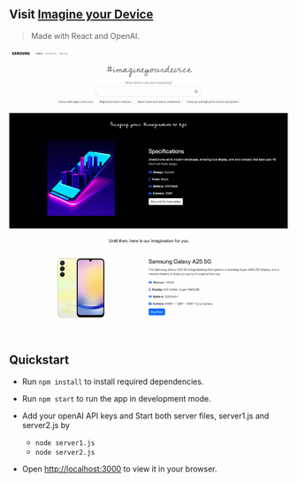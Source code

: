 ## Visit [Imagine your Device](https://main--imagine-your-device.netlify.app/)
> Made with React and OpenAI.

![Dashboard](/public/layout.jpg "Dashboard")
## Quickstart

- Run `npm install` to install required dependencies.

- Run `npm start` to run the app in development mode.

- Add your openAI API keys and Start both server files, server1.js and server2.js by
    - `node server1.js`
    - `node server2.js`

- Open [http://localhost:3000](http://localhost:3000) to view it in your browser.

